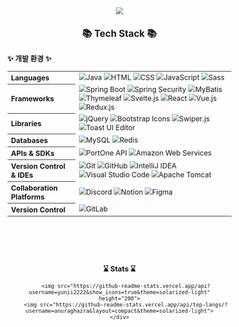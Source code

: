 <p align='center'>
    <img src="https://capsule-render.vercel.app/api?type=waving&color=auto&height=230&section=header&text=Yunii%20GitHub!👋🏻&fontSize=70&animation=fadeIn&fontAlignY=38&desc=&descAlignY=51&descAlign=62"/>
</p>

<div align="center">
	<h2>📚 Tech Stack 📚</h2> 
</div>

<h3> ✨ 개발 환경 ✨ </h3>
<table>
  <tbody>
    <tr>
      <th align="left">Languages</th>
      <td>
        <img alt="Java" src="https://img.shields.io/badge/Java-007396?style=for-the-badge&logo=openjdk&logoColor=white"/>
        <img alt="HTML" src="https://img.shields.io/badge/HTML-E34F26?style=for-the-badge&logo=html5&logoColor=white" />
        <img alt="CSS" src="https://img.shields.io/badge/CSS-1572B6?style=for-the-badge&logo=css3&logoColor=white" />
        <img alt="JavaScript" src="https://img.shields.io/badge/javascript-%23323330.svg?style=for-the-badge&logo=javascript&logoColor=%23F7DF1E">
        <img alt="Sass" src="https://img.shields.io/badge/Sass-CC6699?style=for-the-badge&logo=Sass&logoColor=white" />
      </td>
    </tr>
    <tr>
      <th align="left">Frameworks</th>
      <td>
        <img alt="Spring Boot" src="https://img.shields.io/badge/Spring_Boot-6DB33F?style=for-the-badge&logo=spring-boot&logoColor=white" />
        <img alt="Spring Security" src="https://img.shields.io/badge/Spring_Security-6DB33F?style=for-the-badge&logo=spring-security&logoColor=white" />
        <img alt="MyBatis" src="https://img.shields.io/badge/MyBatis-4479A1?style=for-the-badge&logo=mybatis&logoColor=white" />
        <img alt="Thymeleaf" src="https://img.shields.io/badge/Thymeleaf-005F0F?style=for-the-badge&logo=thymeleaf&logoColor=white" />
        <img alt="Svelte.js" src="https://img.shields.io/badge/Svelte.js-FF3E00?style=for-the-badge&logo=tSvelte.js&logoColor=white" />
        <img alt="React" src="https://img.shields.io/badge/React-61DAFB?style=for-the-badge&logo=React&logoColor=white" />
        <img alt="Vue.js" src="https://img.shields.io/badge/Vue.js-4FC08D?style=for-the-badge&logo=Vue.js&logoColor=white" />
        <img alt="Redux.js" src="https://img.shields.io/badge/Redux.js-764ABC?style=for-the-badge&logo=Redux&logoColor=white" />
      </td>
    </tr>
    <tr>
      <th align="left">Libraries</th>
      <td>
        <img alt="jQuery" src="https://img.shields.io/badge/jQuery-0769AD?style=for-the-badge&logo=jquery&logoColor=white" />
        <img alt="Bootstrap Icons" src="https://img.shields.io/badge/bootstrap_icons-white?style=for-the-badge&logo=Bootstrap&logoColor=white&color=712cf9" />
        <img alt="Swiper.js" src="https://img.shields.io/badge/Swiper.js-6332F6?style=for-the-badge&logo=swiper&logoColor=white" />
        <img alt="Toast UI Editor" src="https://img.shields.io/badge/Toast_UI_Editor-7952B3?style=for-the-badge&logo=toast&logoColor=white" />
      </td>
    </tr>
    <tr>
      <th align="left">Databases</th>
      <td>
        <img alt="MySQL" src="https://img.shields.io/badge/MySQL-4479A1?style=for-the-badge&logo=mysql&logoColor=white" />
        <img alt="Redis" src="https://img.shields.io/badge/Redis-DC382D?style=for-the-badge&logo=redis&logoColor=white" />
      </td>
    </tr>
    <tr>
      <th align="left">APIs & SDKs</th>
      <td>
        <img alt="PortOne API" src="https://img.shields.io/badge/PortOne_API-f97316?style=for-the-badge&logo=api&logoColor=white" />
        <img alt="Amazon Web Services" src="https://img.shields.io/badge/Amazonwebservices-232F3E?style=for-the-badge&logo=Amazonwebservices&logoColor=white" />
      </td>
    </tr>
    <tr>
      <th align="left">Version Control & IDEs</th>
      <td>
        <img alt="Git" src="https://img.shields.io/badge/Git-F05032?style=for-the-badge&logo=git&logoColor=white" />
        <img alt="GitHub" src="https://img.shields.io/badge/GitHub-181717?style=for-the-badge&logo=github&logoColor=white" />
        <img alt="IntelliJ IDEA" src="https://img.shields.io/badge/IntelliJ_IDEA-000000?style=for-the-badge&logo=intellij-idea&logoColor=white" />
        <img alt="Visual Studio Code" src="https://img.shields.io/badge/VisualStudioCode-007ACC?style=for-the-badge&logo=VisualStudioCode&logoColor=white" />
        <img alt="Apache Tomcat" src="https://img.shields.io/badge/Apachetomcat-F8DC75?style=for-the-badge&logo=Apachetomcat&logoColor=white" />
      </td>
    </tr>
    <tr>
      <th align="left">Collaboration Platforms</th>
      <td>
        <img alt="Discord" src="https://img.shields.io/badge/Discord-%235865F2.svg?style=for-the-badge&logo=discord&logoColor=white" />
        <img alt="Notion" src="https://img.shields.io/badge/Notion-%23000000.svg?style=for-the-badge&logo=notion&logoColor=white" />
        <img alt="Figma" src="https://img.shields.io/badge/figma-%23F24E1E.svg?style=for-the-badge&logo=figma&logoColor=white" />
      </td>
    </tr>
    <tr>
      <th align="left">Version Control</th>
      <td>
        <img alt="GitLab" src="https://img.shields.io/badge/GitLab-FC6D26?style=for-the-badge&logo=GitLab&logoColor=white" />
      </td>
    </tr>
  </tbody>
</table>
<br/>
<br/>
<br/>
<br/>
<div align="center">
	<h3> ⌛️ Stats ⌛️ </h2> 
</div>
<div align="center">
	<div>
		
<!-- 		<img src="https://github-readme-stats.vercel.app/api/top-langs/?username=yunii2222&layout=compact"><br><br>
		<img src="https://github-readme-stats.vercel.app/api?username=yunii2222&show_icons=true"> -->
<!-- 		<img src="https://github-readme-stats.vercel.app/api?username=yunii2222&show_icons=true&theme=dracula"> -->
		<img src="https://github-readme-stats.vercel.app/api?username=yunii2222&show_icons=true&theme=solarized-light" height="200">
		<img src="https://github-readme-stats.vercel.app/api/top-langs/?username=anuraghazra&layout=compact&theme=solarized-light">
	</div>
</div>
<br/>
<br/>
<br/>
<br/>
<!-- <div align="center">
	<img src="https://capsule-render.vercel.app/api?type=waving&color=auto&height=200&section=footer">
</div> -->


